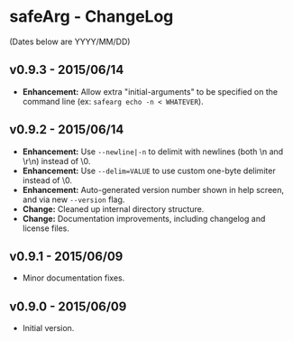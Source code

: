 ﻿safeArg - ChangeLog
===================

(Dates below are YYYY/MM/DD)

v0.9.3 - 2015/06/14
-------------------
- **Enhancement:** Allow extra "initial-arguments" to be specified on the command line (ex: ```safearg echo -n < WHATEVER```).

v0.9.2 - 2015/06/14
-------------------
- **Enhancement:** Use ```--newline|-n``` to delimit with newlines (both \n and \r\n) instead of \0.
- **Enhancement:** Use ```--delim=VALUE``` to use custom one-byte delimiter instead of \0.
- **Enhancement:** Auto-generated version number shown in help screen, and via new ```--version``` flag.
- **Change:** Cleaned up internal directory structure.
- **Change:** Documentation improvements, including changelog and license files.

v0.9.1 - 2015/06/09
-------------------
- Minor documentation fixes.

v0.9.0 - 2015/06/09
-------------------
- Initial version.
